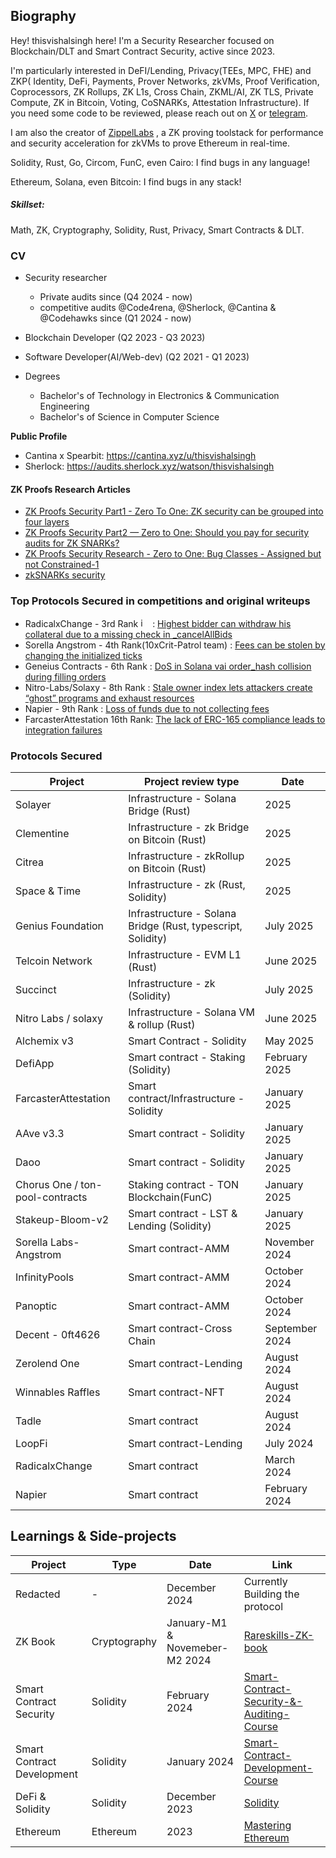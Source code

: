 
## Biography
Hey! thisvishalsingh here! I'm a Security Researcher focused on Blockchain/DLT and Smart Contract Security, active since 2023. 

I'm particularly interested in DeFI/Lending, Privacy(TEEs, MPC, FHE) and ZKP( Identity, DeFi, Payments, Prover Networks, zkVMs, Proof Verification, Coprocessors, ZK Rollups, ZK L1s, Cross Chain, ZKML/AI, ZK TLS, Private Compute, ZK in Bitcoin, Voting, CoSNARKs, Attestation Infrastructure). If you need some code to be reviewed, please reach out on [X](https://x.com/thisvishalsingh) or [telegram](https://t.me/thisvishalsingh).

I am also the creator of [ZippelLabs](https://x.com/Zippel_Labs) , a ZK proving toolstack for performance and security acceleration for zkVMs to prove Ethereum in real-time.

Solidity, Rust, Go, Circom, FunC, even Cairo: I find bugs in any language! 

Ethereum, Solana, even Bitcoin: I find bugs in any stack!

##### Skillset:
Math, ZK, Cryptography, Solidity, Rust, Privacy, Smart Contracts & DLT.

### CV
- Security researcher
    - Private audits since (Q4 2024 - now) 
    - competitive audits @Code4rena, @Sherlock, @Cantina & @Codehawks since (Q1 2024 - now)

- Blockchain Developer (Q2 2023 - Q3 2023)
- Software Developer(AI/Web-dev) (Q2 2021 - Q1 2023)
- Degrees
    - Bachelor's of Technology in Electronics & Communication Engineering
    - Bachelor's of Science in Computer Science 

**Public Profile**

- Cantina x Spearbit: https://cantina.xyz/u/thisvishalsingh
- Sherlock: https://audits.sherlock.xyz/watson/thisvishalsingh


#### ZK Proofs Research Articles 
- [ZK Proofs Security Part1 - Zero To One: ZK security can be grouped into four layers](https://x.com/thisvishalsingh/status/1981717979965346192?t=Vg3Y9NgGSKOR1qjDgiuAGg&s=19)
- [ZK Proofs Security Part2 — Zero to One: Should you pay for security audits for ZK SNARKs?](https://x.com/thisvishalsingh/status/1982101683736805887?t=G09HslKzNs5H87I19tXGAg&s=19)
- [ZK Proofs Security Research - Zero to One: Bug Classes - Assigned but not Constrained-1](https://x.com/thisvishalsingh/status/1983290931441766614)
- [zkSNARKs security](https://x.com/thisvishalsingh/status/1984314652965138579)



### Top Protocols Secured in competitions and original writeups
- RadicalxChange - 3rd Rank <img width="15" height="15" alt="image" src="https://github.com/user-attachments/assets/b5634942-f69e-4f15-a23d-8297b7009e0f" /> : [Highest bidder can withdraw his collateral due to a missing check in _cancelAllBids](https://github.com/sherlock-audit/2024-02-radicalxchange-judging/issues/93)
- Sorella Angstrom - 4th Rank(10xCrit-Patrol team) : [Fees can be stolen by changing the initialized ticks](https://cantina.xyz/code/84df57a3-0526-49b8-a7c5-334888f43940/overview/leaderboard)
- Geneius Contracts - 6th Rank : [DoS in Solana vai order_hash collision during filling orders](https://cantina.xyz/code/12acc80c-4e4c-4081-a0a3-faa92150651a/overview/leaderboard)
- Nitro-Labs/Solaxy - 8th Rank : [Stale owner index lets attackers create “ghost” programs and exhaust resources](https://cantina.xyz/code/50d38b86-80a0-49af-9df8-70d7d601b7d7/overview/leaderboard)
- Napier - 9th Rank : [Loss of funds due to not collecting fees](https://github.com/sherlock-audit/2024-06-new-scope-judging/issues/364)
- FarcasterAttestation 16th Rank: [The lack of ERC-165 compliance leads to integration failures](https://cantina.xyz/code/f9326d2b-bb99-45a9-88c5-94c54aa1823a/overview/leaderboard)


### Protocols Secured
| Project              | Project review type           | Date              | 
|----------------------|-------------------------------|-------------------|
| Solayer     | Infrastructure - Solana Bridge  (Rust) |  2025  | 
| Clementine    | Infrastructure - zk Bridge on Bitcoin  (Rust) |  2025  | 
| Citrea    | Infrastructure - zkRollup on Bitcoin  (Rust) |  2025  | 
| Space & Time    | Infrastructure - zk  (Rust, Solidity) |  2025  | 
| Genius Foundation     | Infrastructure - Solana Bridge  (Rust, typescript, Solidity) | July 2025  | 
| Telcoin Network        | Infrastructure - EVM L1 (Rust)  | June 2025      |
| Succinct           | Infrastructure - zk (Solidity)   | July 2025      | 
| Nitro Labs / solaxy   | Infrastructure - Solana VM & rollup (Rust)       | June 2025     |
| Alchemix v3       | Smart Contract - Solidity | May 2025         | May 2025
| DefiApp              | Smart contract - Staking (Solidity)       | February 2025         | 
| FarcasterAttestation | Smart contract/Infrastructure - Solidity     | January 2025        | 
| AAve v3.3       | Smart contract - Solidity     | January 2025        | 
| Daoo           | Smart contract - Solidity     | January 2025        |
| Chorus One / ton-pool-contracts | Staking contract - TON Blockchain(FunC)     | January 2025     | 
| Stakeup-Bloom-v2           | Smart contract - LST & Lending (Solidity)     | January 2025        |
| Sorella Labs-Angstrom| Smart contract-AMM  | November 2024    | 
| InfinityPools        | Smart contract-AMM  | October 2024    | 
| Panoptic             | Smart contract-AMM  | October 2024    | 
| Decent - 0ft4626     | Smart contract-Cross Chain | September 2024     | 
| Zerolend One         | Smart contract-Lending      | August 2024        | 
| Winnables Raffles    | Smart contract-NFT      | August 2024        | 
| Tadle                | Smart contract      | August 2024        | 
| LoopFi               | Smart contract-Lending      | July 2024         | 
| RadicalxChange       | Smart contract      | March 2024        | 
| Napier               | Smart contract      | February 2024      | 









## Learnings & Side-projects

| Project                             | Type         | Date                    | Link                                    |
|-------------------------------------|--------------|-------------------------|-----------------------------------------|
| Redacted                           | -   |  December 2024            | Currently Building the protocol |
| ZK Book                             | Cryptography | January-M1 & Novemeber-M2 2024  | [Rareskills-ZK-book](https://www.rareskills.io/zk-book)  |
| Smart Contract Security             | Solidity     | February 2024   | [Smart-Contract-Security-&-Auditing-Course](https://github.com/this-vishalsingh/security-and-auditing-full-course/tree/main) |
| Smart Contract Development          | Solidity     | January 2024   | [Smart-Contract-Development-Course](https://github.com/this-vishalsingh/foundry-full-course-cu) |
| DeFi & Solidity                     | Solidity     | December 2023   | [Solidity](https://cryptozombies.io/) |
| Ethereum                            | Ethereum     | 2023   | [Mastering Ethereum](https://github.com/ethereumbook/ethereumbook) |
